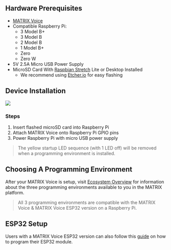 ## Hardware Prerequisites
* <a href="https://www.matrix.one/products/voice" target="_blank">MATRIX Voice</a>
* Compatible Raspberry Pi:
    * 3 Model B+
    * 3 Model B
    * 2 Model B
    * 1 Model B+
    * Zero
    * Zero W
* 5V 2.5A Micro USB Power Supply
* MicroSD Card With <a href="https://www.raspberrypi.org/downloads/raspbian/" target="_blank">Raspbian Stretch</a> Lite or Desktop Installed
    * We recommend using <a href="https://etcher.io/" target="_blank">Etcher.io</a> for easy flashing

## Device Installation
![](./img/m-3.gif)
<h3 style="padding-top:0;">Steps</h3>

1. Insert flashed microSD card into Raspberry Pi
2. Attach MATRIX Voice onto Raspberry Pi GPIO pins
3. Power Raspberry Pi with micro USB power supply

> The yellow startup LED sequence (with 1 LED off) will be removed when a programming environment is installed.

## Choosing A Programming Environment
After your MATRIX Voice is setup, visit [Ecosystem Overview](/#programming-layers) for information about the three programming environments available to you in the MATRIX platform.

> All 3 programming environments are compatible with the MATRIX Voice & MATRIX Voice ESP32 version on a Raspberry Pi.  

## ESP32 Setup
Users with a MATRIX Voice ESP32 version can also follow this [guide](/matrix-voice/esp32) on how to program their ESP32 module.
